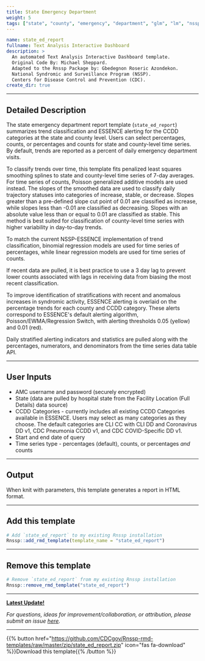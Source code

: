 ```yaml
---
title: State Emergency Department
weight: 5
tags: ["state", "county", "emergency", "department", "glm", "lm", "nssp", "essence", "template"] 
---
```


```yaml
name: state_ed_report
fullname: Text Analysis Interactive Dashboard
description: >
  An automated Text Analysis Interactive Dashboard template. 
  Original Code By: Michael Sheppard. 
  Adapted to the Rnssp Package by: Gbedegnon Roseric Azondekon. 
  National Syndromic and Surveillance Program (NSSP). 
  Centers for Disease Control and Prevention (CDC).
create_dir: true
```
---
## Detailed Description

The state emergency department report template (`state_ed_report`) summarizes trend classification and ESSENCE alerting for the CCDD categories at the state and county level. Users can select percentages, counts, or percentages and counts for state and county-level time series. By default, trends are reported as a percent of daily emergency department visits. 

To classify trends over time, this template fits penalized least squares smoothing splines to state and county-level time series of 7-day averages. For time series of counts, Poisson generalized additive models are used instead. The slopes of the smoothed data are used to classify daily trajectory statuses into categories of increase, stable, or decrease. Slopes greater than a pre-defined slope cut point of 0.01 are classified as increase, while slopes less than -0.01 are classified as decreasing. Slopes with an absolute value less than or equal to 0.01 are classified as stable. This method is best suited for classification of county-level time series with higher variability in day-to-day trends. 

To match the current NSSP-ESSENCE implementation of trend classification, binomial regression models are used for time series of percentages, while linear regression models are used for time series of counts. 

If recent data are pulled, it is best practice to use a 3 day lag to prevent lower counts associated with lags in receiving data from biasing the most recent classification. 

To improve identification of stratifications with recent and anomalous increases in syndromic activity, ESSENCE alerting is overlaid on the percentage trends for each county and CCDD category. These alerts correspond to ESSENCE\'s default alerting algorithm, Poisson/EWMA/Regression Switch, with alerting thresholds 0.05 (yellow) and 0.01 (red). 

Daily stratified alerting indicators and statistics are pulled along with the percentages, numerators, and denominators from the time series data table API.

---
## User Inputs

* AMC username and password (securely encrypted)
* State (data are pulled by hospital state from the Facility Location (Full Details) data source)
* CCDD Categories - currently includes all existing CCDD Categories available in ESSENCE. Users may select as many categories as they choose. The default categories are CLI CC with CLI DD and Coronavirus DD v1, CDC Pneumonia CCDD v1, and CDC COVID-Specific DD v1.
* Start and end date of query
* Time series type - percentages (default), counts, or percentages *and* counts

---
## Output

When knit with parameters, this template generates a report in HTML format.

---
## Add this template

```r
# Add `state_ed_report` to my existing Rnssp installation
Rnssp::add_rmd_template(template_name = "state_ed_report")
```
---
## Remove this template

```r
# Remove `state_ed_report` from my existing Rnssp installation
Rnssp::remove_rmd_template("state_ed_report")
```

---
[**Latest Update!**](https://cdcgov.github.io/Rnssp-rmd-templates/changelogs/#state-emergency-department-template-state_ed_report)

*For questions, ideas for improvement/collaboration, or attribution, please submit an issue [here](https://github.com/CDCgov/Rnssp-rmd-templates/issues).*

---
{{% button href="https://github.com/CDCgov/Rnssp-rmd-templates/raw/master/zip/state_ed_report.zip" icon="fas fa-download" %}}Download this template{{% /button %}}
